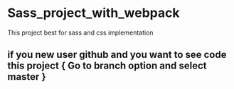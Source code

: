 # Sass_project_with_webpack
This project best for sass and css implementation

## if you new user github and you want to see code this project { Go to branch option and select master }
